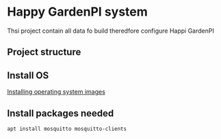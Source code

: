 # Happy GardenPI system
Thsi project contain all data fo build theredfore configure Happi GardenPI

## Project structure

## Install OS
[Installing operating system images](https://www.raspberrypi.org/documentation/installation/installing-images)

## Install packages needed
```
apt install mosquitto mosquitto-clients
```
